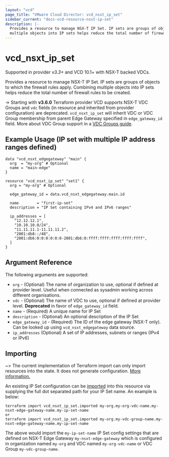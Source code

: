 ```yaml
---
layout: "vcd"
page_title: "VMware Cloud Director: vcd_nsxt_ip_set"
sidebar_current: "docs-vcd-resource-nsxt-ip-set"
description: |-
  Provides a resource to manage NSX-T IP Set. IP sets are groups of objects to which the firewall rules apply. Combining
  multiple objects into IP sets helps reduce the total number of firewall rules to be created.
---
```


# vcd\_nsxt\_ip\_set

Supported in provider *v3.3+* and VCD 10.1+ with NSX-T backed VDCs.

Provides a resource to manage NSX-T IP Set. IP sets are groups of objects to which the firewall rules apply. Combining 
multiple objects into IP sets helps reduce the total number of firewall rules to be created.

-> Starting with **v3.6.0** Terraform provider VCD supports NSX-T VDC Groups and `vdc` fields (in
resource and inherited from provider configuration) are deprecated. `vcd_nsxt_ip_set` will
inherit VDC or VDC Group membership from parent Edge Gateway specified in `edge_gateway_id` field.
More about VDC Group support in a [VDC Groups guide](/providers/vmware/vcd/latest/docs/guides/vdc_groups).

## Example Usage (IP set with multiple IP address ranges defined)

```hcl
data "vcd_nsxt_edgegateway" "main" {
  org  = "my-org" # Optional
  name = "main-edge"
}

resource "vcd_nsxt_ip_set" "set1" {
  org = "my-org" # Optional

  edge_gateway_id = data.vcd_nsxt_edgegateway.main.id

  name        = "first-ip-set"
  description = "IP Set containing IPv4 and IPv6 ranges"

  ip_addresses = [
    "12.12.12.1",
    "10.10.10.0/24",
    "11.11.11.1-11.11.11.2",
    "2001:db8::/48",
    "2001:db6:0:0:0:0:0:0-2001:db6:0:ffff:ffff:ffff:ffff:ffff",
  ]
}
```

## Argument Reference

The following arguments are supported:

* `org` - (Optional) The name of organization to use, optional if defined at provider level. Useful
  when connected as sysadmin working across different organisations.
* `vdc` - (Optional) The name of VDC to use, optional if defined at provider level. **Deprecated**
  in favor of `edge_gateway_id` field.
* `name` - (Required) A unique name for IP Set
* `description` - (Optional) An optional description of the IP Set
* `edge_gateway_id` - (Required) The ID of the edge gateway (NSX-T only). Can be looked up using
  `vcd_nsxt_edgegateway` data source.
* `ip_addresses` (Optional) A set of IP addresses, subnets or ranges (IPv4 or IPv6)

## Importing

~> The current implementation of Terraform import can only import resources into the state.
It does not generate configuration. [More information.](https://www.terraform.io/docs/import/)

An existing IP Set configuration can be [imported][docs-import] into this resource
via supplying the full dot separated path for your IP Set name. An example is
below:

[docs-import]: https://www.terraform.io/docs/import/

```
terraform import vcd_nsxt_ip_set.imported my-org.my-org-vdc-name.my-nsxt-edge-gateway-name.my-ip-set-name
or
terraform import vcd_nsxt_ip_set.imported my-org.my-vdc-group-name.my-nsxt-edge-gateway-name.my-ip-set-name
```

The above would import the `my-ip-set-name` IP Set config settings that are defined
on NSX-T Edge Gateway `my-nsxt-edge-gateway` which is configured in organization named `my-org` and
VDC named `my-org-vdc-name` or VDC Group `my-vdc-group-name`.
